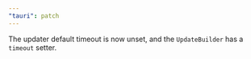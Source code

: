 ```yaml
---
"tauri": patch
---
```


The updater default timeout is now unset, and the `UpdateBuilder` has a `timeout` setter.

